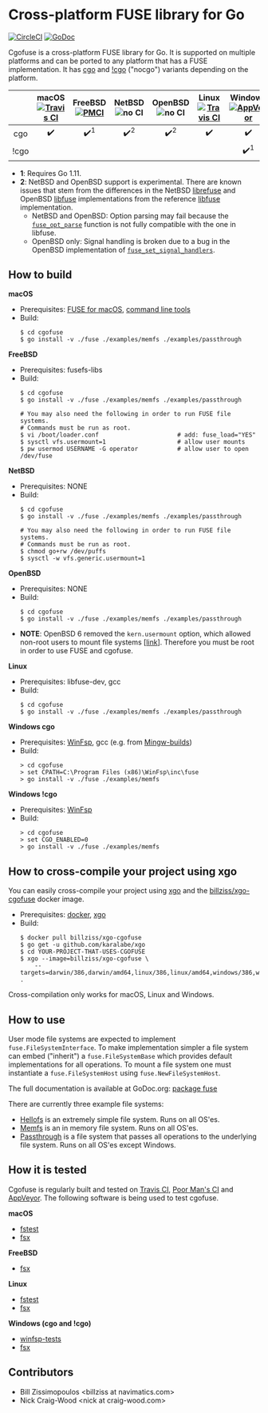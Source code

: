 # Cross-platform FUSE library for Go

[![CircleCI](https://img.shields.io/circleci/project/github/billziss-gh/cgofuse.svg?label=cross-build)](https://circleci.com/gh/billziss-gh/cgofuse)
[![GoDoc](https://godoc.org/github.com/billziss-gh/cgofuse/fuse?status.svg)](https://godoc.org/github.com/billziss-gh/cgofuse/fuse)

Cgofuse is a cross-platform FUSE library for Go. It is supported on multiple platforms and can be ported to any platform that has a FUSE implementation. It has [cgo](https://golang.org/cmd/cgo/) and [!cgo](https://github.com/golang/go/wiki/WindowsDLLs) ("nocgo") variants depending on the platform.

|       |macOS<br/>[![Travis CI](https://img.shields.io/travis/billziss-gh/cgofuse.svg)](https://travis-ci.org/billziss-gh/cgofuse)|FreeBSD<br/>[![PMCI](https://storage.googleapis.com/pmci-logs/github.com/billziss-gh/cgofuse/badge.svg)](https://storage.googleapis.com/pmci-logs/github.com/billziss-gh/cgofuse/build.html)|NetBSD<br/>![no CI](https://img.shields.io/badge/build-none-lightgrey.svg)|OpenBSD<br/>![no CI](https://img.shields.io/badge/build-none-lightgrey.svg)|Linux<br/>[![Travis CI](https://img.shields.io/travis/billziss-gh/cgofuse.svg)](https://travis-ci.org/billziss-gh/cgofuse)|Windows<br/>[![AppVeyor](https://img.shields.io/appveyor/ci/billziss-gh/cgofuse.svg)](https://ci.appveyor.com/project/billziss-gh/cgofuse)|
|:-----:|:----------------:|:----------------:|:----------------:|:----------------:|:----------------:|:----------------:|
|  cgo  |:heavy_check_mark:|:heavy_check_mark:<sup>1</sup>|:heavy_check_mark:<sup>2</sup>|:heavy_check_mark:<sup>2</sup>|:heavy_check_mark:|:heavy_check_mark:|
| !cgo  |                  |                  |                  |                  |                  |:heavy_check_mark:<sup>1</sup>|

- **1**: Requires Go 1.11.
- **2**: NetBSD and OpenBSD support is experimental. There are known issues that stem from the differences in the NetBSD [librefuse](https://github.com/NetBSD/src/tree/3fc0b3bf70254f9b4509e0ba5b1105834eb71d1c/lib/librefuse) and OpenBSD [libfuse](https://github.com/openbsd/src/tree/dae5ffec5618b0b660e9064e3b0991bb4ab1b1e8/lib/libfuse) implementations from the reference [libfuse](https://github.com/libfuse/libfuse) implementation.
    - NetBSD and OpenBSD: Option parsing may fail because the [`fuse_opt_parse`](https://github.com/openbsd/src/blob/dae5ffec5618b0b660e9064e3b0991bb4ab1b1e8/lib/libfuse/fuse_opt.c#L266) function is not fully compatible with the one in libfuse.
    - OpenBSD only: Signal handling is broken due to a bug in the OpenBSD implementation of [`fuse_set_signal_handlers`](https://github.com/openbsd/src/blob/dae5ffec5618b0b660e9064e3b0991bb4ab1b1e8/lib/libfuse/fuse.c#L485-L493).

## How to build

**macOS**
- Prerequisites: [FUSE for macOS](https://osxfuse.github.io), [command line tools](https://developer.apple.com/library/content/technotes/tn2339/_index.html)
- Build:
    ```
    $ cd cgofuse
    $ go install -v ./fuse ./examples/memfs ./examples/passthrough
    ```

**FreeBSD**
- Prerequisites: fusefs-libs
- Build:
    ```
    $ cd cgofuse
    $ go install -v ./fuse ./examples/memfs ./examples/passthrough

    # You may also need the following in order to run FUSE file systems.
    # Commands must be run as root.
    $ vi /boot/loader.conf                      # add: fuse_load="YES"
    $ sysctl vfs.usermount=1                    # allow user mounts
    $ pw usermod USERNAME -G operator           # allow user to open /dev/fuse
    ```

**NetBSD**
- Prerequisites: NONE
- Build:
    ```
    $ cd cgofuse
    $ go install -v ./fuse ./examples/memfs ./examples/passthrough

    # You may also need the following in order to run FUSE file systems.
    # Commands must be run as root.
    $ chmod go+rw /dev/puffs
    $ sysctl -w vfs.generic.usermount=1
    ```

**OpenBSD**
- Prerequisites: NONE
- Build:
    ```
    $ cd cgofuse
    $ go install -v ./fuse ./examples/memfs ./examples/passthrough
    ```
- **NOTE**: OpenBSD 6 removed the `kern.usermount` option, which allowed non-root users to mount file systems [[link](https://undeadly.org/cgi?action=article&sid=20160715125022&mode=expanded&count=0)]. Therefore you must be root in order to use FUSE and cgofuse.

**Linux**
- Prerequisites: libfuse-dev, gcc
- Build:
    ```
    $ cd cgofuse
    $ go install -v ./fuse ./examples/memfs ./examples/passthrough
    ```

**Windows cgo**
- Prerequisites: [WinFsp](https://github.com/billziss-gh/winfsp), gcc (e.g. from [Mingw-builds](http://mingw-w64.org/doku.php/download))
- Build:
    ```
    > cd cgofuse
    > set CPATH=C:\Program Files (x86)\WinFsp\inc\fuse
    > go install -v ./fuse ./examples/memfs
    ```

**Windows !cgo**
- Prerequisites: [WinFsp](https://github.com/billziss-gh/winfsp)
- Build:
    ```
    > cd cgofuse
    > set CGO_ENABLED=0
    > go install -v ./fuse ./examples/memfs
    ```

## How to cross-compile your project using xgo

You can easily cross-compile your project using [xgo](https://github.com/karalabe/xgo) and the [billziss/xgo-cgofuse](https://hub.docker.com/r/billziss/xgo-cgofuse/) docker image.

- Prerequisites: [docker](https://www.docker.com), [xgo](https://github.com/karalabe/xgo)
- Build:
    ```
    $ docker pull billziss/xgo-cgofuse
    $ go get -u github.com/karalabe/xgo
    $ cd YOUR-PROJECT-THAT-USES-CGOFUSE
    $ xgo --image=billziss/xgo-cgofuse \
        --targets=darwin/386,darwin/amd64,linux/386,linux/amd64,windows/386,windows/amd64 .
    ```

Cross-compilation only works for macOS, Linux and Windows.

## How to use

User mode file systems are expected to implement `fuse.FileSystemInterface`. To make implementation simpler a file system can embed ("inherit") a `fuse.FileSystemBase` which provides default implementations for all operations. To mount a file system one must instantiate a `fuse.FileSystemHost` using `fuse.NewFileSystemHost`.

The full documentation is available at GoDoc.org: [package fuse](https://godoc.org/github.com/billziss-gh/cgofuse/fuse)

There are currently three example file systems:

- [Hellofs](examples/hellofs/hellofs.go) is an extremely simple file system. Runs on all OS'es.
- [Memfs](examples/memfs/memfs.go) is an in memory file system. Runs on all OS'es.
- [Passthrough](examples/passthrough/passthrough.go) is a file system that passes all operations to the underlying file system. Runs on all OS'es except Windows.

## How it is tested

Cgofuse is regularly built and tested on [Travis CI](https://travis-ci.org/billziss-gh/cgofuse), [Poor Man's CI](https://github.com/billziss-gh/pmci) and [AppVeyor](https://ci.appveyor.com/project/billziss-gh/cgofuse). The following software is being used to test cgofuse.

**macOS**
- [fstest](https://github.com/billziss-gh/secfs.test/tree/master/fstest/ntfs-3g-pjd-fstest-8af5670)
- [fsx](https://github.com/billziss-gh/secfs.test/tree/master/fstools/src/fsx)

**FreeBSD**
- [fsx](https://github.com/billziss-gh/secfs.test/tree/master/fstools/src/fsx)

**Linux**
- [fstest](https://github.com/billziss-gh/secfs.test/tree/master/fstest/ntfs-3g-pjd-fstest-8af5670)
- [fsx](https://github.com/billziss-gh/secfs.test/tree/master/fstools/src/fsx)

**Windows (cgo and !cgo)**
- [winfsp-tests](https://github.com/billziss-gh/winfsp/tree/master/tst/winfsp-tests)
- [fsx](https://github.com/billziss-gh/secfs.test/tree/master/fstools/src/fsx)

## Contributors

- Bill Zissimopoulos \<billziss at navimatics.com>
- Nick Craig-Wood \<nick at craig-wood.com>
